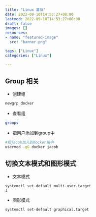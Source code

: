 ```yaml
---
title: "Linux 基础"
date: 2022-09-10T14:53:27+08:00
lastmod: 2022-09-10T14:53:27+08:00
draft: false
images: []
resources:
- name: "featured-image"
  src: "banner.png"

tags: ["Linux"]
categories: ["Linux"]

---
```


## Group 相关

* 创建组

```sh
newgrp docker
```

* 查看组

```sh
groups
```

* 把用户添加到group中

```sh
#把jacob加入到docker组中
usermod -gG docker jacob
```

## 切换文本模式和图形模式

* 文本模式
```
systemctl set-default multi-user.target
1
```

* 图形模式

```
systemctl set-default graphical.target
```



